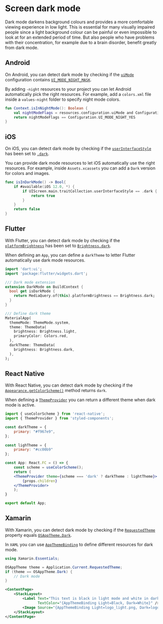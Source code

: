 # Screen dark mode

Dark mode darkens background colours and provides a more comfortable viewing experience in low light. This is essential for many visually impaired people since a light background colour can be painful or even impossible to look at for an extended period of time. But also people who have problems with their concentration, for example due to a brain disorder, benefit greatly from dark mode.

## Android

On Android, you can detect dark mode by checking if the [`uiMode`](https://developer.android.com/reference/android/content/res/Configuration#uiMode) configuration contains [`UI_MODE_NIGHT_MASK`](https://developer.android.com/reference/android/content/res/Configuration#UI_MODE_NIGHT_MASK).

By adding `-night` resources to your project you can let Android automatically pick the right resources. For example, add a `colors.xml` file inside a `values-night` folder to specify night mode colors.

```kotlin
fun Context.isInNightMode(): Boolean {
    val nightModeFlags = resources.configuration.uiMode and Configuration.UI_MODE_NIGHT_MASK
    return nightModeFlags == Configuration.UI_MODE_NIGHT_YES
}
```

## iOS

On iOS, you can detect dark mode by checking if the [`userInterfaceStyle`](https://developer.apple.com/documentation/uikit/uitraitcollection/1651063-userinterfacestyle) has been set to [`.dark`](https://developer.apple.com/documentation/uikit/uiuserinterfacestyle/dark).

You can provide dark mode resources to let iOS automatically use the right resources. For example, inside `Assets.xcassets` you can add a `Dark` version for colors and images.

```swift
func isInDarkMode() -> Bool{
    if #available(iOS 12.0, *) {
        if UIScreen.main.traitCollection.userInterfaceStyle == .dark {
            return true
        }
    }
    return false
}
```

## Flutter

With Flutter, you can detect dark mode by checking if the [`platformBrightness`](https://api.flutter.dev/flutter/widgets/MediaQueryData/platformBrightness.html) has been set to [`Brightness.dark`](https://api.flutter.dev/flutter/dart-ui/Brightness.html#values).

When defining an `App`, you can define a `darkTheme` to letter Flutter automatically use dark mode resources.

```dart
import 'dart:ui';
import 'package:flutter/widgets.dart';

/// Dark mode extension
extension DarkMode on BuildContext {
  bool get isDarkMode {
    return MediaQuery.of(this).platformBrightness == Brightness.dark;
  }
}

/// Define dark theme
MaterialApp(
  themeMode: ThemeMode.system,
  theme: ThemeData(
    brightness: Brightness.light,
    primaryColor: Colors.red,
  ),
  darkTheme: ThemeData(
    brightness: Brightness.dark,
  ),
);
```

## React Native

With React Native, you can detect dark mode by checking if the [`Appearance.getColorScheme()`](https://reactnative.dev/docs/appearance#getcolorscheme) method returns `dark`.

When defining a [`ThemeProvider`](https://reactnativeelements.com/docs/customization/themprovider) you can return a different theme when dark mode is active.

```jsx
import { useColorScheme } from 'react-native';
import { ThemeProvider } from 'styled-components';

const darkTheme = {
    primary: "#f967e9",
};
    
const lighTheme = {
    primary: "#cc00b9"
};

const App: React.FC = () => {
    const scheme = useColorScheme();
    return (
    <ThemeProvider theme={scheme === 'dark' ? darkTheme : lightTheme}>
        {props.children}
    </ThemeProvider>
    );
}

export default App;
```

## Xamarin

With Xamarin, you can detect dark mode by checking if the [`RequestedTheme`](https://learn.microsoft.com/en-us/dotnet/api/xamarin.forms.application.requestedtheme?view=xamarin-forms) property equals [`OSAppTheme.Dark`](https://learn.microsoft.com/en-us/dotnet/api/xamarin.forms.osapptheme?view=xamarin-forms#fields).

In `XAML` you can use [`AppThemeBinding`](https://learn.microsoft.com/en-us/xamarin/xamarin-forms/xaml/markup-extensions/consuming#appthemebinding-markup-extension) to define different resources for dark mode.

```csharp
using Xamarin.Essentials;

OSAppTheme theme = Application.Current.RequestedTheme;
if (theme == OSAppTheme.Dark) {
    // Dark mode
}
```

```xml
<ContentPage>
    <StackLayout>
        <Label Text="This text is black in light mode and white in dark mode."
               TextColor="{AppThemeBinding Light=Black, Dark=White}" />
        <Image Source="{AppThemeBinding Light=logo_light.png, Dark=logo_dark.png}" />
    </StackLayout>
</ContentPage>
```
